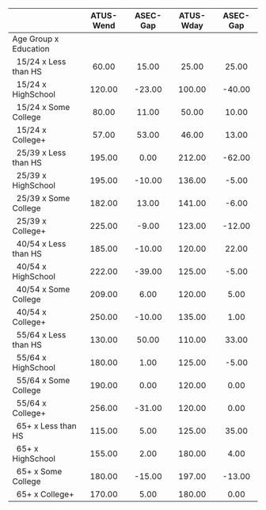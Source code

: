 
|                      |    ATUS-Wend |     ASEC-Gap |    ATUS-Wday |     ASEC-Gap |
| -------------------- | :----------: | :----------: | :----------: | :----------: |
| Age Group x Education |              |              |              |              |
| &nbsp;&nbsp;15/24 x Less than HS |        60.00 |        15.00 |        25.00 |        25.00 |
| &nbsp;&nbsp;15/24 x HighSchool |       120.00 |       -23.00 |       100.00 |       -40.00 |
| &nbsp;&nbsp;15/24 x Some College |        80.00 |        11.00 |        50.00 |        10.00 |
| &nbsp;&nbsp;15/24 x College+ |        57.00 |        53.00 |        46.00 |        13.00 |
| &nbsp;&nbsp;25/39 x Less than HS |       195.00 |         0.00 |       212.00 |       -62.00 |
| &nbsp;&nbsp;25/39 x HighSchool |       195.00 |       -10.00 |       136.00 |        -5.00 |
| &nbsp;&nbsp;25/39 x Some College |       182.00 |        13.00 |       141.00 |        -6.00 |
| &nbsp;&nbsp;25/39 x College+ |       225.00 |        -9.00 |       123.00 |       -12.00 |
| &nbsp;&nbsp;40/54 x Less than HS |       185.00 |       -10.00 |       120.00 |        22.00 |
| &nbsp;&nbsp;40/54 x HighSchool |       222.00 |       -39.00 |       125.00 |        -5.00 |
| &nbsp;&nbsp;40/54 x Some College |       209.00 |         6.00 |       120.00 |         5.00 |
| &nbsp;&nbsp;40/54 x College+ |       250.00 |       -10.00 |       135.00 |         1.00 |
| &nbsp;&nbsp;55/64 x Less than HS |       130.00 |        50.00 |       110.00 |        33.00 |
| &nbsp;&nbsp;55/64 x HighSchool |       180.00 |         1.00 |       125.00 |        -5.00 |
| &nbsp;&nbsp;55/64 x Some College |       190.00 |         0.00 |       120.00 |         0.00 |
| &nbsp;&nbsp;55/64 x College+ |       256.00 |       -31.00 |       120.00 |         0.00 |
| &nbsp;&nbsp;65+ x Less than HS |       115.00 |         5.00 |       125.00 |        35.00 |
| &nbsp;&nbsp;65+ x HighSchool |       155.00 |         2.00 |       180.00 |         4.00 |
| &nbsp;&nbsp;65+ x Some College |       180.00 |       -15.00 |       197.00 |       -13.00 |
| &nbsp;&nbsp;65+ x College+ |       170.00 |         5.00 |       180.00 |         0.00 |

